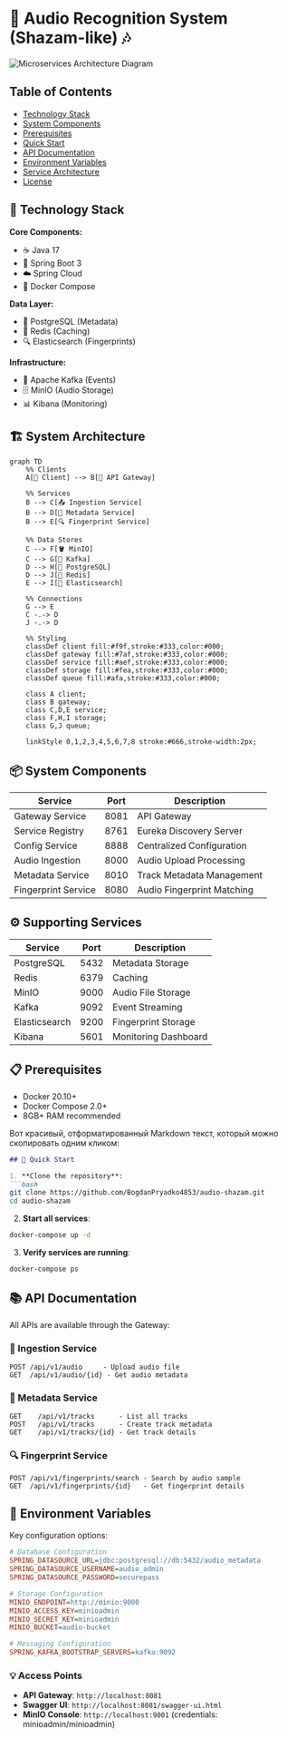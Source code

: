 # 🎵 Audio Recognition System (Shazam-like) 🎶

![Microservices Architecture Diagram](https://d3mxt5v3yxgcsr.cloudfront.net/courses/14946/course_14946_image.jpg)

## Table of Contents
- [Technology Stack](#-technology-stack)
- [System Components](#-system-components)
- [Prerequisites](#-prerequisites)
- [Quick Start](#-quick-start)
- [API Documentation](#-api-documentation)
- [Environment Variables](#-environment-variables)
- [Service Architecture](#-service-architecture)
- [License](#-license)

## 🚀 Technology Stack

**Core Components:**
- ☕ Java 17
- 🌱 Spring Boot 3
- ☁️ Spring Cloud
- 🐳 Docker Compose

**Data Layer:**
- 🐘 PostgreSQL (Metadata)
- 🔴 Redis (Caching)
- 🔍 Elasticsearch (Fingerprints)

**Infrastructure:**
- 📨 Apache Kafka (Events)
- 🗄️ MinIO (Audio Storage)
- 📊 Kibana (Monitoring)

## 🏗 System Architecture

```mermaid
graph TD
    %% Clients
    A[📱 Client] --> B[🚪 API Gateway]
    
    %% Services
    B --> C[📤 Ingestion Service]
    B --> D[📝 Metadata Service]
    B --> E[🔍 Fingerprint Service]
    
    %% Data Stores
    C --> F[🪣 MinIO]
    C --> G[📨 Kafka]
    D --> H[🐘 PostgreSQL]
    D --> J[🔴 Redis]
    E --> I[🔎 Elasticsearch]
    
    %% Connections
    G --> E
    C -.-> D
    J -.-> D
    
    %% Styling
    classDef client fill:#f9f,stroke:#333,color:#000;
    classDef gateway fill:#7af,stroke:#333,color:#000;
    classDef service fill:#aef,stroke:#333,color:#000;
    classDef storage fill:#fea,stroke:#333,color:#000;
    classDef queue fill:#afa,stroke:#333,color:#000;
    
    class A client;
    class B gateway;
    class C,D,E service;
    class F,H,I storage;
    class G,J queue;
    
    linkStyle 0,1,2,3,4,5,6,7,8 stroke:#666,stroke-width:2px;
```


## 📦 System Components

| Service              | Port  | Description                          |
|----------------------|-------|--------------------------------------|
| Gateway Service      | 8081  | API Gateway                          |
| Service Registry     | 8761  | Eureka Discovery Server              |
| Config Service       | 8888  | Centralized Configuration            |
| Audio Ingestion      | 8000  | Audio Upload Processing              |
| Metadata Service     | 8010  | Track Metadata Management            |
| Fingerprint Service  | 8080  | Audio Fingerprint Matching           |

## ⚙️ Supporting Services

| Service       | Port  | Description                |
|--------------|-------|----------------------------|
| PostgreSQL   | 5432  | Metadata Storage           |
| Redis        | 6379  | Caching                    |
| MinIO        | 9000  | Audio File Storage         |
| Kafka        | 9092  | Event Streaming            |
| Elasticsearch| 9200  | Fingerprint Storage        |
| Kibana       | 5601  | Monitoring Dashboard       |

## 📋 Prerequisites

- Docker 20.10+
- Docker Compose 2.0+
- 8GB+ RAM recommended

Вот красивый, отформатированный Markdown текст, который можно скопировать одним кликом:

```markdown
## 🚀 Quick Start

1. **Clone the repository**:
```bash
git clone https://github.com/BogdanPryadko4853/audio-shazam.git
cd audio-shazam
```

2. **Start all services**:
```bash
docker-compose up -d
```

3. **Verify services are running**:
```bash
docker-compose ps
```

## 📚 API Documentation

All APIs are available through the Gateway:

### 🎵 Ingestion Service
```
POST /api/v1/audio     - Upload audio file
GET  /api/v1/audio/{id} - Get audio metadata
```

### 📝 Metadata Service
```
GET    /api/v1/tracks      - List all tracks
POST   /api/v1/tracks      - Create track metadata
GET    /api/v1/tracks/{id} - Get track details
```

### 🔍 Fingerprint Service
```
POST /api/v1/fingerprints/search - Search by audio sample
GET  /api/v1/fingerprints/{id}   - Get fingerprint details
```

## 🔧 Environment Variables

Key configuration options:
```ini
# Database Configuration
SPRING_DATASOURCE_URL=jdbc:postgresql://db:5432/audio_metadata
SPRING_DATASOURCE_USERNAME=audio_admin
SPRING_DATASOURCE_PASSWORD=securepass

# Storage Configuration
MINIO_ENDPOINT=http://minio:9000
MINIO_ACCESS_KEY=minioadmin
MINIO_SECRET_KEY=minioadmin
MINIO_BUCKET=audio-bucket

# Messaging Configuration
SPRING_KAFKA_BOOTSTRAP_SERVERS=kafka:9092
```

### 💡 Access Points
- **API Gateway**: `http://localhost:8081`
- **Swagger UI**: `http://localhost:8081/swagger-ui.html`
- **MinIO Console**: `http://localhost:9001` (credentials: minioadmin/minioadmin)
```

